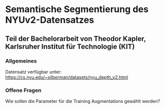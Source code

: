 # Semantische Segmentierung des NYUv2-Datensatzes
## Teil der Bachelorarbeit von Theodor Kapler, Karlsruher Institut für Technologie (KIT)

### Allgemeines
Datensatz verfügbar unter:
https://cs.nyu.edu/~silberman/datasets/nyu_depth_v2.html

### Offene Fragen
Wie sollen die Parameter für die Training Augmentations gewählt werden?
